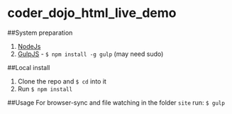# coder_dojo_html_live_demo

##System preparation
  1. [NodeJs](https://nodejs.org/en/)
  2. [GulpJS](https://gulpjs.com) - ```$ npm install -g gulp``` (may need sudo)
  
  ##Local install
  1. Clone the repo and ```$ cd``` into it
  2. Run ```$ npm install```
  
  ##Usage
  For browser-sync and file watching in the folder ```site``` run:
  ```$ gulp```
